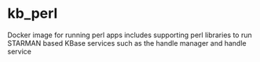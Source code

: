 # kb_perl
Docker image for running perl apps includes supporting perl libraries to run STARMAN based KBase services such as the handle manager and handle service
